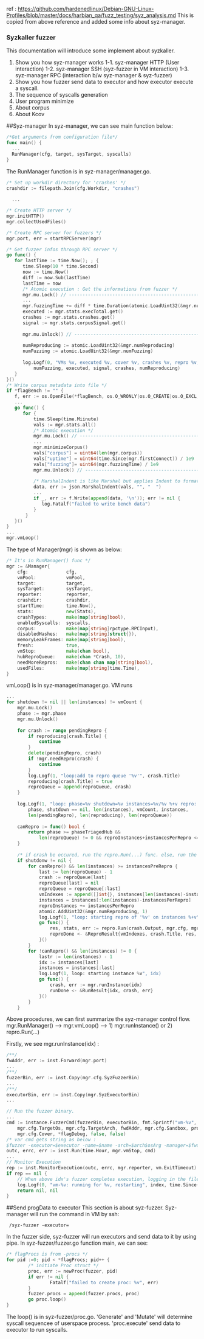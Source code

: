   ref : https://github.com/hardenedlinux/Debian-GNU-Linux-Profiles/blob/master/docs/harbian_qa/fuzz_testing/syz_analysis.md
  This is copied from above reference and added some info about syz-manager.
  
  ### Syzkaller fuzzer
  This documentation will introduce some implement about syzkaller.
  
  1. Show you how syz-manager works
  1-1. syz-manager HTTP (User interaction)
  1-2. syz-manager SSH (syz-fuzzer in VM interaction)
  1-3. syz-manager RPC (interaction b/w syz-manager & syz-fuzzer)
  2. Show you how fuzzer send data to executor and how executor execute a syscall.
  3. The sequence of syscalls generation
  4. User program minimize
  5. About corpus
  6. About Kcov
  
  
##Syz-manager
In syz-manager, we can see main function below: 
``` go
/*Get arguments from configuration file*/
func main() {
  ...
  RunManager(cfg, target, sysTarget, syscalls)
}   
```
The RunManager function is in syz-manager/manager.go. 

``` go
/* Set up workdir directory for 'crashes' */
crashdir := filepath.Join(cfg.Workdir, "crashes")
  
  ...

/* Create HTTP server */
mgr.initHTTP()
mgr.collectUsedFiles()

/* Create RPC server for fuzzers */
mgr.port, err = startRPCServer(mgr)

/* Get fuzzer infos through RPC server */
go func() {
   for lastTime := time.Now(); ; {
      time.Sleep(10 * time.Second)
      now := time.Now()
      diff := now.Sub(lastTime)
      lastTime = now
      /* Atomic execution : Get the informations from fuzzer */
      mgr.mu.Lock() // ----------------------------------------------------------
      ...
      mgr.fuzzingTime += diff * time.Duration(atomic.LoadUint32(&mgr.numFuzzing))
      executed := mgr.stats.execTotal.get()
      crashes := mgr.stats.crashes.get()
      signal := mgr.stats.corpusSignal.get()
      
      mgr.mu.Unlock() // --------------------------------------------------------
      
      numReproducing := atomic.LoadUint32(&mgr.numReproducing)
      numFuzzing := atomic.LoadUint32(&mgr.numFuzzing)
      
      log.Logf(0, "VMs %v, executed %v, cover %v, crashes %v, repro %v, 
          numFuzzing, executed, signal, crashes, numReproducing) 
   }
}()
/* Write corpus metadata into file */
if *flagBench != "" {
   f, err := os.OpenFile(*flagBench, os.O_WRONLY|os.O_CREATE|os.O_EXCL, osutil.DefaultFilePerm)
   ...
   go func() {
      for {
          time.Sleep(time.Miinute)
          vals := mgr.stats.all()
          /* Atomic execution */
          mgr.mu.Lock() // ----------------------------------------------------------
          ...
          mgr.minimizeCorpus()
          vals["corpus"] = uint64(len(mgr.corpus))
          vals["uptime"] = uint64(time.Since(mgr.firstConnect)) / 1e9
          vals["fuzzing"]= uint64(mgr.fuzzingTime) / 1e9
          mgr.mu.Unlock() // --------------------------------------------------------
          
          /* MarshalIndent is like Marshal but applies Indent to format the output*/
          data, err := json.MarshalIndent(vals, "", "  ")
          ...
          if _, err := f.Write(append(data, '\n')); err != nil {
             log.Fatalf("failed to write bench data")
          }
       }
   }()
}
...
mgr.vmLoop()

```

The type of Manager(mgr) is shown as below:
``` go
/* It's in RunManager() func */
mgr := &Manager{
    cfg:              cfg,
    vmPool:           vmPool,
    target:           target,
    sysTarget:        sysTarget,
    reporter:         reporter,
    crashdir:         crashdir,
    startTime:        time.Now(),
    stats:            new(Stats),
    crashTypes:       make(map[string]bool),
    enabledSyscalls:  syscalls,
    corpus:           make(map[string]rpctype.RPCInput),
    disabledHashes:   make(map[string]struct{}),
    memoryLeakFrames: make(map[string]bool),
    fresh:            true,
    vmStop:           make(chan bool),
    hubReproQueue:    make(chan *Crash, 10),
    needMoreRepros:   make(chan chan map[string]bool),
    usedFiles:        make(map[string]time.Time),
}    
```
vmLoop() is in syz-manager/manager.go. VM runs 
``` go
...
for shutdown != nil || len(instances) != vmCount {
    mgr.mu.Lock()
    phase := mgr.phase
    mgr.mu.Unlock()
    
    for crash := range pendingRepro {
        if reproducing[crash.Title] {
            continue
        }
        delete(pendingRepro, crash)
        if !mgr.needRepro(crash) {
            continue
        }
        log.Logf(1, "loop:add to repro queue '%v'", crash.Title)
        reproducing[crash.Title] = true
        reproQueue = append(reproQueue, crash)
    }    
    
    log.Logf(1, "loop: phase=%v shutdown=%v instances=%v/%v %+v repro: pending=%v reproducing=%v queued=%v",
        phase, shutdown == nil, len(instances), vmCount, instances,
        len(pendingRepro), len(reproducing), len(reproQueue))
    
    canRepro := func() bool {
        return phase >= phaseTriagedHub && 
            len(reproQueue) != 0 && reproInstances+instancesPerRepro <= vmCount
    }
    
    /* if crash be occured, run the repro.Run(...) func. else, run the mgr.runInstance(idx) func*/
    if shutdonw != nil {
        for canRepro() && len(instances) >= instancesPreRepro {
            last := len(reproQueue) - 1
            crash := reproQueue[last]
            reproQueue[last] = nil
            reproQueue = reproQueue[:last]
            vmIndexes := append([]int{}, instances[len(instances)-instancesPerRepro:]...)
            instances = instances[:len(instances)-instancesPerRepro]
            reproInstances += instancesPerRepro
            atomic.AddUint32(&mgr.numReproducing, 1)
            log.Logf(1, "loop: starting repro of '%v' on instances %+v", crash.Title, vmIndexes)
            go func() {
                res, stats, err := repro.Run(crash.Output, mgr.cfg, mgr.reporter, mgr.vmPool, vmIndexes)
                reproDone <- &ReproResult{vmIndexes, crash.Title, res, stats, err, crash.hub}
            }()
        }
        for !canRepro() && len(instances) != 0 {
            lastr := len(instances) - 1
            idx := instances[last]
            instances = instances[:last]
            log.Logf(1, loop: starting instance %v", idx)
            go func() {
                crash, err := mgr.runInstance(idx)
                runDone <- &RunResult{idx, crash, err}
            }()
        }
    }

```
Above procedures, we can first summarize the syz-manager control flow.
mgr.RunManager() --> mgr.vmLoop() --> 1) mgr.runInstance() or 2) repro.Run(...)

Firstly, we see mgr.runInstance(idx) :

``` go
/**/
fwAddr, err := inst.Forward(mgr.port)
...
/**/
fuzzerBin, err := inst.Copy(mgr.cfg.SyzFuzzerBin)
...
/**/
executorBin, err := inst.Copy(mgr.SyzExecutorBin)
...

// Run the fuzzer binary.
...
cmd := instance.FuzzerCmd(fuzzerBin, executorBin, fmt.Sprintf("vm-%v", index),
    mgr.cfg.TargetOs, mgr.cfg.TargetArch, fwdAddr, mgr.cfg.Sandbox, procs, fuzzerV,
    mgr.cfg.Cover, *flagDebug, false, false)
/* var cmd gets string as below :
$fuzzer -executor=$executor -name=$name -arch=$arch$osArg -manager=$fwdAddr -sandbox=$sandbox -procs=$procs -v=$verbosity -cover=$cover -debug=$test -test=$test$runtestArg */
outc, errc, err := inst.Run(time.Hour, mgr.vmStop, cmd)
...
// Monitor Execution
rep := inst.MonitorExecution(outc, errc, mgr.reporter, vm.ExitTimeout)
if rep == nil {
    // When above idx's fuzzer completes execution, logging in the file
    log.Logf(0, "vm-%v: running for %v, restarting", index, time.Since(start))
    return nil, nil
} 
```



##Send progData to executor
  This section is about syz-fuzzer. Syz-manager will run the command in VM by ssh:
 ```
  /syz-fuzzer -executor=
 ```
In the fuzzer side, syz-fuzzer will run executors and send data to it by using pipe. In syz-fuzzer/fuzzer.go function main, we can see: 

``` go
/* flagProcs is from -procs */
for pid :=0; pid < *flagProcs; pid++ {
        /* initiate Proc struct */
        proc, err := newProc(fuzzer, pid)
        if err != nil {
                Fatalf("failed to create proc: %v", err)
        }
        fuzzer.procs = append(fuzzer.procs, proc)
        go proc.loop()
}

```
The loop() is in syz-fuzzer/proc.go. 'Generate' and 'Mutate' will determine syscall sequencee of userspace process.
'proc.execute' send data to executor to run syscalls.


